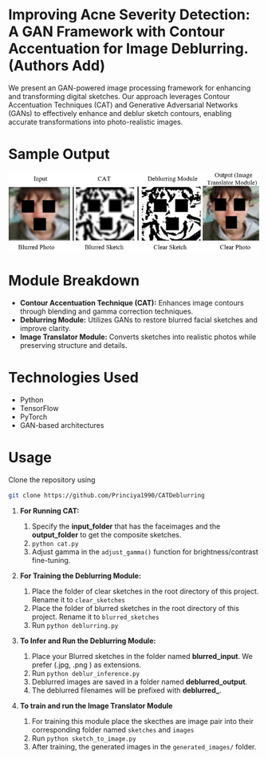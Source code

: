 # Improving Acne Severity Detection: A GAN Framework with Contour Accentuation for Image Deblurring. (Authors Add)
We present an GAN-powered image processing framework for enhancing and transforming digital sketches. Our approach  leverages Contour Accentuation Techniques (CAT) and Generative Adversarial Networks (GANs) to effectively enhance and deblur sketch contours, enabling accurate transformations into photo-realistic images.

# Sample Output

<img src="images/Sample Output.PNG" alt="Network Architecture" width="600">

# Module Breakdown
- **Contour Accentuation Technique (CAT):** Enhances image contours through blending and gamma correction techniques.
- **Deblurring Module:** Utilizes GANs to restore blurred facial sketches and improve clarity.
- **Image Translator Module:** Converts sketches into realistic photos while preserving structure and details. 

# Technologies Used
- Python
- TensorFlow
- PyTorch
- GAN-based architectures

# Usage
Clone the repository using 
```bash
git clone https://github.com/Princiya1990/CATDeblurring
```
1. **For Running CAT:**
   1. Specify the **input_folder** that has the faceimages and the **output_folder** to get the composite sketches.
   2. ```python cat.py```
   3. Adjust gamma in the ```adjust_gamma()``` function for brightness/contrast fine-tuning.
    
2. **For Training the Deblurring Module:**
   1. Place the folder of clear sketches in the root directory of this project. Rename it to ```clear_sketches```
   2. Place the folder of blurred sketches in the root directory of this project. Rename it to ```blurred_sketches```
   3. Run ```python deblurring.py```
   
3. **To Infer and Run the Deblurring Module:**
   1. Place your Blurred sketches in the folder named **blurred_input**. We prefer (.jpg, .png ) as extensions.
   2. Run ```python deblur_inference.py```
   3. Deblurred images are saved in a folder named **deblurred_output**.
   4. The deblurred filenames will be prefixed with **deblurred_**.
  
4. **To train and run the Image Translator Module**
   1. For training this module place the skecthes are image pair into their corresponding folder named ```sketches``` and ```images```
   2. Run ```python sketch_to_image.py```
   3. After training, the generated images in the ```generated_images/``` folder.
